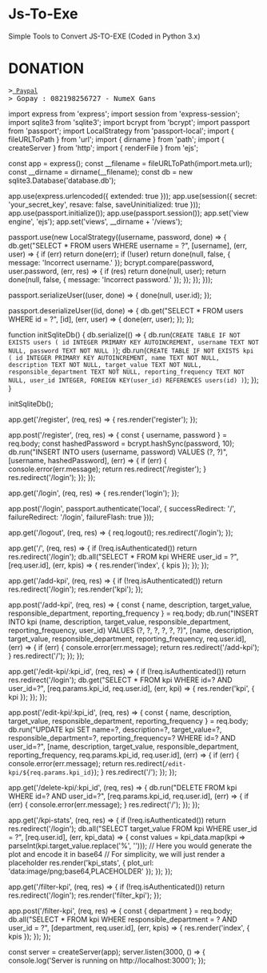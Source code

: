 # Js-To-Exe
Simple Tools to Convert JS-TO-EXE (Coded in Python 3.x)

# DONATION
<pre>
<span class="pl-k">&gt;</spam><a href="https://www.paypal.com/paypalme/NumeXGans" rel="nofollow"><code> Paypal</code></a>
<span class="pl-k">&gt;</spam> Gopay : 082198256727 - NumeX Gans
</pre>
import express from 'express';
import session from 'express-session';
import sqlite3 from 'sqlite3';
import bcrypt from 'bcrypt';
import passport from 'passport';
import LocalStrategy from 'passport-local';
import { fileURLToPath } from 'url';
import { dirname } from 'path';
import { createServer } from 'http';
import { renderFile } from 'ejs';

const app = express();
const __filename = fileURLToPath(import.meta.url);
const __dirname = dirname(__filename);
const db = new sqlite3.Database('database.db');

app.use(express.urlencoded({ extended: true }));
app.use(session({ secret: 'your_secret_key', resave: false, saveUninitialized: true }));
app.use(passport.initialize());
app.use(passport.session());
app.set('view engine', 'ejs');
app.set('views', __dirname + '/views');

passport.use(new LocalStrategy((username, password, done) => {
    db.get("SELECT * FROM users WHERE username = ?", [username], (err, user) => {
        if (err) return done(err);
        if (!user) return done(null, false, { message: 'Incorrect username.' });
        bcrypt.compare(password, user.password, (err, res) => {
            if (res) return done(null, user);
            return done(null, false, { message: 'Incorrect password.' });
        });
    });
}));

passport.serializeUser((user, done) => {
    done(null, user.id);
});

passport.deserializeUser((id, done) => {
    db.get("SELECT * FROM users WHERE id = ?", [id], (err, user) => {
        done(err, user);
    });
});

function initSqliteDb() {
    db.serialize(() => {
        db.run(`CREATE TABLE IF NOT EXISTS users (
            id INTEGER PRIMARY KEY AUTOINCREMENT,
            username TEXT NOT NULL,
            password TEXT NOT NULL
        )`);
        db.run(`CREATE TABLE IF NOT EXISTS kpi (
            id INTEGER PRIMARY KEY AUTOINCREMENT,
            name TEXT NOT NULL,
            description TEXT NOT NULL,
            target_value TEXT NOT NULL,
            responsible_department TEXT NOT NULL,
            reporting_frequency TEXT NOT NULL,
            user_id INTEGER,
            FOREIGN KEY(user_id) REFERENCES users(id)
        )`);
    });
}

initSqliteDb();

app.get('/register', (req, res) => {
    res.render('register');
});

app.post('/register', (req, res) => {
    const { username, password } = req.body;
    const hashedPassword = bcrypt.hashSync(password, 10);
    db.run("INSERT INTO users (username, password) VALUES (?, ?)", [username, hashedPassword], (err) => {
        if (err) {
            console.error(err.message);
            return res.redirect('/register');
        }
        res.redirect('/login');
    });
});

app.get('/login', (req, res) => {
    res.render('login');
});

app.post('/login', passport.authenticate('local', {
    successRedirect: '/',
    failureRedirect: '/login',
    failureFlash: true
}));

app.get('/logout', (req, res) => {
    req.logout();
    res.redirect('/login');
});

app.get('/', (req, res) => {
    if (!req.isAuthenticated()) return res.redirect('/login');
    db.all("SELECT * FROM kpi WHERE user_id = ?", [req.user.id], (err, kpis) => {
        res.render('index', { kpis });
    });
});

app.get('/add-kpi', (req, res) => {
    if (!req.isAuthenticated()) return res.redirect('/login');
    res.render('kpi');
});

app.post('/add-kpi', (req, res) => {
    const { name, description, target_value, responsible_department, reporting_frequency } = req.body;
    db.run("INSERT INTO kpi (name, description, target_value, responsible_department, reporting_frequency, user_id) VALUES (?, ?, ?, ?, ?, ?)", 
        [name, description, target_value, responsible_department, reporting_frequency, req.user.id], (err) => {
            if (err) {
                console.error(err.message);
                return res.redirect('/add-kpi');
            }
            res.redirect('/');
        });
});

app.get('/edit-kpi/:kpi_id', (req, res) => {
    if (!req.isAuthenticated()) return res.redirect('/login');
    db.get("SELECT * FROM kpi WHERE id=? AND user_id=?", [req.params.kpi_id, req.user.id], (err, kpi) => {
        res.render('kpi', { kpi });
    });
});

app.post('/edit-kpi/:kpi_id', (req, res) => {
    const { name, description, target_value, responsible_department, reporting_frequency } = req.body;
    db.run("UPDATE kpi SET name=?, description=?, target_value=?, responsible_department=?, reporting_frequency=? WHERE id=? AND user_id=?", 
        [name, description, target_value, responsible_department, reporting_frequency, req.params.kpi_id, req.user.id], (err) => {
            if (err) {
                console.error(err.message);
                return res.redirect(`/edit-kpi/${req.params.kpi_id}`);
            }
            res.redirect('/');
        });
});

app.get('/delete-kpi/:kpi_id', (req, res) => {
    db.run("DELETE FROM kpi WHERE id=? AND user_id=?", [req.params.kpi_id, req.user.id], (err) => {
        if (err) {
            console.error(err.message);
        }
        res.redirect('/');
    });
});

app.get('/kpi-stats', (req, res) => {
    if (!req.isAuthenticated()) return res.redirect('/login');
    db.all("SELECT target_value FROM kpi WHERE user_id = ?", [req.user.id], (err, kpi_data) => {
        const values = kpi_data.map(kpi => parseInt(kpi.target_value.replace('%', '')));
        // Here you would generate the plot and encode it in base64
        // For simplicity, we will just render a placeholder
        res.render('kpi_stats', { plot_url: 'data:image/png;base64,PLACEHOLDER' });
    });
});

app.get('/filter-kpi', (req, res) => {
    if (!req.isAuthenticated()) return res.redirect('/login');
    res.render('filter_kpi');
});

app.post('/filter-kpi', (req, res) => {
    const { department } = req.body;
    db.all("SELECT * FROM kpi WHERE responsible_department = ? AND user_id = ?", [department, req.user.id], (err, kpis) => {
        res.render('index', { kpis });
    });
});

const server = createServer(app);
server.listen(3000, () => {
    console.log('Server is running on http://localhost:3000');
});
